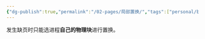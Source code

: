 ```yaml
---
{"dg-publish":true,"permalink":"/02-pages/局部置换/","tags":["personal/blog","os"]}
---
```


发生缺页时只能选进程**自己的物理块**进行置换。